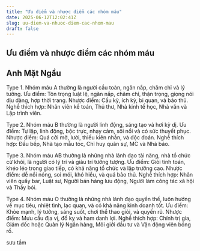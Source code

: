 ```yaml
---
title: "Ưu điểm và nhược điểm các nhóm máu"
date: 2025-06-12T12:02:41Z
slug: uu-diem-va-nhuoc-diem-cac-nhom-mau
draft: false
---
```


## Ưu điểm và nhược điểm các nhóm máu

## Anh Mặt Ngầu

Type 1. Nhóm máu A thường là người cầu toàn, ngăn nắp, chăm chỉ và lý tưởng.
Ưu điểm: Tôn trọng luật lệ, ngăn nắp, chăm chỉ, thận trọng, giọng nói dịu dàng, hợp thời trang.
Nhược điểm: Cầu kỳ, ích kỷ, bi quan, và bảo thủ.
Nghề thích hợp: Nhân viên kế toán, Thủ thư, Nhà kinh tế học, Nhà văn và Lập trình viên.
 
 
Type 2. Nhóm máu B thường là người linh động, sáng tạo và hơi kỳ dị.
Ưu điểm: Tự lập, linh động, bộc trực, nhạy cảm, sôi nổi và có sức thuyết phục.
Nhược điểm: Quá cởi mở, lười, thiếu kiên nhẫn, và độc đoán.
Nghề thích hợp: Đầu bếp, Nhà tạo mẫu tóc, Chỉ huy quân sự, MC và Nhà báo. 
 
 
Type 3. Nhóm máu AB thường là những nhà lãnh đạo tài năng, nhà tổ chức cừ khôi, là người có lý trí và  giàu trí tưởng tượng.
Ưu điểm: Giỏi tính toán, khéo léo trong giao tiếp, có khả năng tổ chức và lập trường cao.
Nhược điểm: dễ nổi nóng, soi mói, khó hiểu, và quá bảo thủ.
Nghề thích hợp: Nhân viên quầy bar, Luật sư, Người bán hàng lưu động, Người làm công tác xã hội và Thầy bói. 
 
 
Type 4. Nhóm máu O thường là những nhà lãnh đạo quyền thế, luôn hướng về mục tiêu, nhiệt tình, lạc quan, và có khả năng kinh doanh tốt.
Ưu điểm: Khỏe mạnh, lý tưởng, sáng suốt, chơi thể thao giỏi, và quyến rũ.
Nhược điểm: Mưu cầu địa vị, đố kỵ và ham danh lợi.
Nghề thích hợp: Chính trị gia, Giám đốc hoặc Quản lý Ngân hàng, Môi giới đầu tư và Vận động viên bóng rổ.
 
sưu tầm​